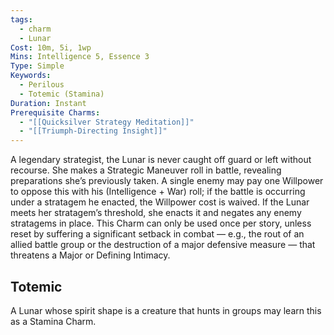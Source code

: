 ```yaml
---
tags:
  - charm
  - Lunar
Cost: 10m, 5i, 1wp
Mins: Intelligence 5, Essence 3
Type: Simple
Keywords:
  - Perilous
  - Totemic (Stamina)
Duration: Instant
Prerequisite Charms:
  - "[[Quicksilver Strategy Meditation]]"
  - "[[Triumph-Directing Insight]]"
---
```

A legendary strategist, the Lunar is never caught off guard or left without recourse. She makes a Strategic Maneuver roll in battle, revealing preparations she’s previously taken. A single enemy may pay one Willpower to oppose this with his (Intelligence + War) roll; if the battle is occurring under a stratagem he enacted, the Willpower cost is waived. If the Lunar meets her stratagem’s threshold, she enacts it and negates any enemy stratagems in place. This Charm can only be used once per story, unless reset by suffering a significant setback in combat — e.g., the rout of an allied battle group or the destruction of a major defensive measure — that threatens a Major or Defining Intimacy. 
## Totemic 

A Lunar whose spirit shape is a creature that hunts in groups may learn this as a Stamina Charm.
